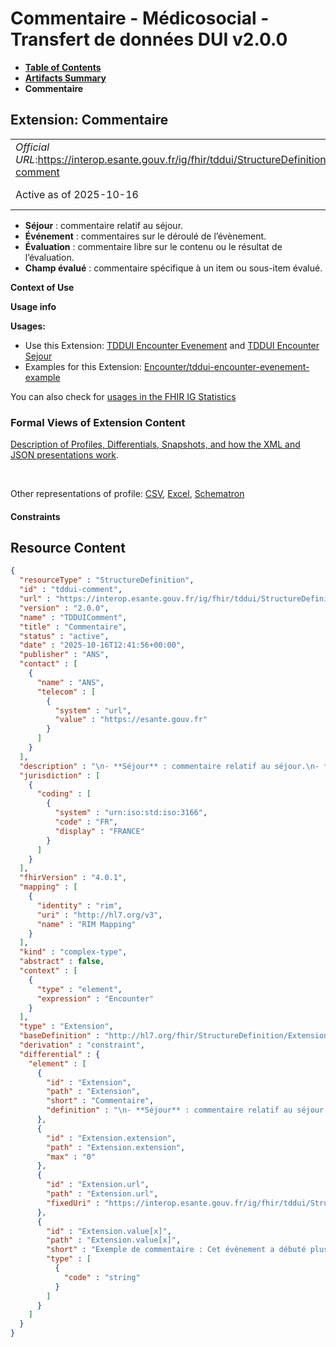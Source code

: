 # Commentaire - Médicosocial - Transfert de données DUI v2.0.0

* [**Table of Contents**](toc.md)
* [**Artifacts Summary**](artifacts.md)
* **Commentaire**

## Extension: Commentaire 

| | |
| :--- | :--- |
| *Official URL*:https://interop.esante.gouv.fr/ig/fhir/tddui/StructureDefinition/tddui-comment | *Version*:2.0.0 |
| Active as of 2025-10-16 | *Computable Name*:TDDUIComment |

* **Séjour** : commentaire relatif au séjour.
* **Événement** : commentaires sur le déroulé de l’évènement.
* **Évaluation** : commentaire libre sur le contenu ou le résultat de l’évaluation.
* **Champ évalué** : commentaire spécifique à un item ou sous-item évalué.

**Context of Use**

**Usage info**

**Usages:**

* Use this Extension: [TDDUI Encounter Evenement](StructureDefinition-tddui-encounter-evenement.md) and [TDDUI Encounter Sejour](StructureDefinition-tddui-encounter-sejour.md)
* Examples for this Extension: [Encounter/tddui-encounter-evenement-example](Encounter-tddui-encounter-evenement-example.md)

You can also check for [usages in the FHIR IG Statistics](https://packages2.fhir.org/xig/ans.fhir.fr.tddui|current/StructureDefinition/tddui-comment)

### Formal Views of Extension Content

 [Description of Profiles, Differentials, Snapshots, and how the XML and JSON presentations work](http://build.fhir.org/ig/FHIR/ig-guidance/readingIgs.html#structure-definitions). 

 

Other representations of profile: [CSV](StructureDefinition-tddui-comment.csv), [Excel](StructureDefinition-tddui-comment.xlsx), [Schematron](StructureDefinition-tddui-comment.sch) 

#### Constraints



## Resource Content

```json
{
  "resourceType" : "StructureDefinition",
  "id" : "tddui-comment",
  "url" : "https://interop.esante.gouv.fr/ig/fhir/tddui/StructureDefinition/tddui-comment",
  "version" : "2.0.0",
  "name" : "TDDUIComment",
  "title" : "Commentaire",
  "status" : "active",
  "date" : "2025-10-16T12:41:56+00:00",
  "publisher" : "ANS",
  "contact" : [
    {
      "name" : "ANS",
      "telecom" : [
        {
          "system" : "url",
          "value" : "https://esante.gouv.fr"
        }
      ]
    }
  ],
  "description" : "\n- **Séjour** : commentaire relatif au séjour.\n- **Événement** : commentaires sur le déroulé de l’évènement.\n- **Évaluation** : commentaire libre sur le contenu ou le résultat de l’évaluation.\n- **Champ évalué** : commentaire spécifique à un item ou sous-item évalué.",
  "jurisdiction" : [
    {
      "coding" : [
        {
          "system" : "urn:iso:std:iso:3166",
          "code" : "FR",
          "display" : "FRANCE"
        }
      ]
    }
  ],
  "fhirVersion" : "4.0.1",
  "mapping" : [
    {
      "identity" : "rim",
      "uri" : "http://hl7.org/v3",
      "name" : "RIM Mapping"
    }
  ],
  "kind" : "complex-type",
  "abstract" : false,
  "context" : [
    {
      "type" : "element",
      "expression" : "Encounter"
    }
  ],
  "type" : "Extension",
  "baseDefinition" : "http://hl7.org/fhir/StructureDefinition/Extension",
  "derivation" : "constraint",
  "differential" : {
    "element" : [
      {
        "id" : "Extension",
        "path" : "Extension",
        "short" : "Commentaire",
        "definition" : "\n- **Séjour** : commentaire relatif au séjour.\n- **Événement** : commentaires sur le déroulé de l’évènement.\n- **Évaluation** : commentaire libre sur le contenu ou le résultat de l’évaluation.\n- **Champ évalué** : commentaire spécifique à un item ou sous-item évalué."
      },
      {
        "id" : "Extension.extension",
        "path" : "Extension.extension",
        "max" : "0"
      },
      {
        "id" : "Extension.url",
        "path" : "Extension.url",
        "fixedUri" : "https://interop.esante.gouv.fr/ig/fhir/tddui/StructureDefinition/tddui-comment"
      },
      {
        "id" : "Extension.value[x]",
        "path" : "Extension.value[x]",
        "short" : "Exemple de commentaire : Cet évènement a débuté plus tard l’usager était sous la douche à l’heure du début du rendez-vous.",
        "type" : [
          {
            "code" : "string"
          }
        ]
      }
    ]
  }
}

```
